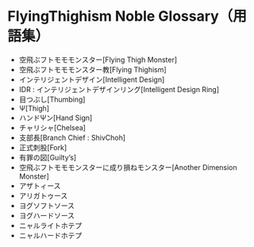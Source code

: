 # FlyingThighism Noble Glossary（用語集）

- 空飛ぶフトモモモンスター[Flying Thigh Monster]
- 空飛ぶフトモモモンスター教[Flying Thighism]
- インテリジェントデザイン[Intelligent Design]
- IDR : インテリジェントデザインリング[Intelligent Design Ring]
- 目つぶし[Thumbing]
- Ψ[Thigh]
- ハンドΨン[Hand Sign]
- チャリシャ[Chelsea]
- 支部長[Branch Chief : ShivChoh]
- 正式刺股[Fork]
- 有罪の図[Guilty’s]
- 空飛ぶフトモモモンスターに成り損ねモンスター[Another Dimension Monster]
 - アザトィース
 - アリガトゥース
 - ヨグソフトソース
 - ヨグハードソース
 - ニャルライトホテプ
 - ニャルハードホテプ
 
